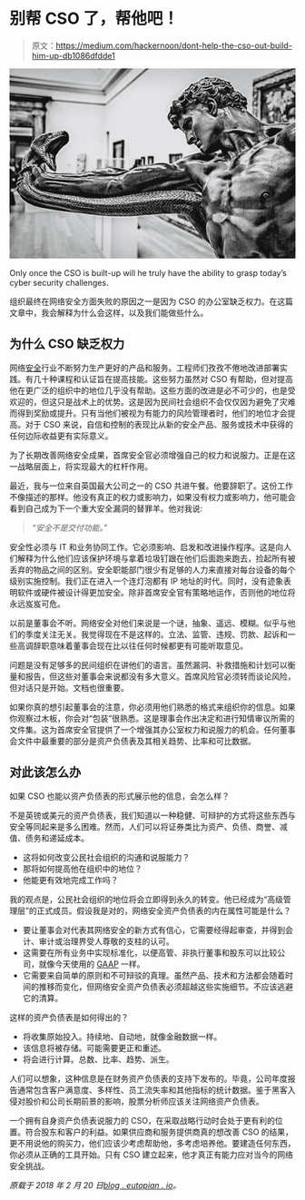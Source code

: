 # 别帮 CSO 了，帮他吧！

> 原文：<https://medium.com/hackernoon/dont-help-the-cso-out-build-him-up-db1086dfdde1>

![](img/ab3d1323b66c8069bc8ee21e492ec7d4.png)

Only once the CSO is built-up will he truly have the ability to grasp today’s cyber security challenges.

组织最终在网络安全方面失败的原因之一是因为 CSO 的办公室缺乏权力。在这篇文章中，我会解释为什么会这样，以及我们能做些什么。

## 为什么 CSO 缺乏权力

网络[安全](https://hackernoon.com/tagged/security)行业不断努力生产更好的产品和服务。工程师们孜孜不倦地改进部署实践。有几十种课程和认证旨在提高技能。这些努力虽然对 CSO 有帮助，但对提高他在更广泛的组织中的地位几乎没有帮助。这些方面的改进是必不可少的，也是受欢迎的，但这只是战术上的优势。这是因为民间社会组织不会仅仅因为避免了灾难而得到奖励或提升。只有当他们被视为有能力的风险管理者时，他们的地位才会提高。对于 CSO 来说，自信和控制的表现比从新的安全产品、服务或技术中获得的任何边际收益更有实际意义。

为了长期改善网络安全成果，首席安全官必须增强自己的权力和说服力。正是在这一战略层面上，将实现最大的杠杆作用。

最近，我与一位来自英国最大公司之一的 CSO 共进午餐。他要辞职了。这份工作不像描述的那样。他没有真正的权力或影响力，如果没有权力或影响力，他可能会看到自己成为下一个重大安全漏洞的替罪羊。他对我说:

> *“安全不是交付功能。”*

安全性必须与 IT 和业务协同工作。它必须影响、启发和改进操作程序。这是向人们解释为什么他们应该保护环境与拿着垃圾钉跟在他们后面跑来跑去，捡起所有被丢弃的物品之间的区别。安全职能部门很少有足够的人力来直接对每台设备的每个级别实施控制。我们正在进入一个连灯泡都有 IP 地址的时代。同时，没有迹象表明软件或硬件被设计得更加安全。除非首席安全官有策略地运作，否则他的地位将永远岌岌可危。

以前是董事会不听。网络安全对他们来说是一个谜，抽象、遥远、模糊。似乎与他们的季度关注无关。我觉得现在不是这样的。立法、监管、违规、罚款、起诉和一些高调辞职意味着董事会现在比以往任何时候都更有可能听取意见。

问题是没有足够多的民间组织在讲他们的语言。虽然漏洞、补救措施和计划可以衡量和报告，但这些对董事会来说都没有多大意义。首席风险官必须转而谈论风险，但对话只是开始。文档也很重要。

如果你真的想引起董事会的注意，你必须用他们熟悉的格式来组织你的信息。如果你观察过木板，你会对“包装”很熟悉。这是理事会作出决定和进行知情审议所需的文件集。这为首席安全官提供了一个增强其办公室权力和说服力的机会。任何董事会文件中最重要的部分是资产负债表及其相关趋势、比率和可比数据。

## 对此该怎么办

如果 CSO 也能以资产负债表的形式展示他的信息，会怎么样？

不是英镑或美元的资产负债表，我们知道以一种稳健、可辩护的方式将这些东西与安全等同起来是多么困难。然而，人们可以将证券类比为资产、负债、商誉、减值、债务和递延成本。

*   这将如何改变公民社会组织的沟通和说服能力？
*   那将如何提高他在组织中的地位？
*   他能更有效地完成工作吗？

我的观点是，公民社会组织的地位将会立即得到永久的转变。他已经成为“高级管理层”的正式成员。假设我是对的，网络安全资产负债表的内在属性可能是什么？

*   要让董事会对代表其网络安全的新方式有信心，它需要经得起审查，并得到会计、审计或治理界受人尊敬的支柱的认可。
*   这需要在所有业务中实现标准化，以便高管、非执行董事和股东可以比较公司，就像今天使用的 [GAAP](https://en.wikipedia.org/wiki/Generally_Accepted_Accounting_Practice_(UK)) 一样。
*   它需要来自简单的原则和不可辩驳的真理。虽然产品、技术和方法都会随着时间的推移而变化，但网络安全资产负债表必须超越这些实施细节。不应该逃避它的清算。

这样的资产负债表是如何得出的？

*   将收集原始投入。持续地、自动地，就像金融数据一样。
*   该信息将被存储。可能需要更正和重述。
*   将会进行计算。总数、比率、趋势、派生。

人们可以想象，这种信息是在财务资产负债表的支持下发布的。毕竟，公司年度报告通常包含客户满意度、多样性、员工流失率和其他指标的统计数据。鉴于黑客入侵对股价和公司长期前景的影响，股票分析师应该关注网络资产负债表。

一个拥有自身资产负债表说服力的 CSO，在采取战略行动时会处于更有利的位置。符合股东和客户的利益。如果供应商和服务提供商真的想改善 CSO 的结果，更不用说他的购买力，他们应该少考虑帮助他，多考虑培养他。要建造任何东西，你必须从正确的工具开始。只有 CSO 建立起来，他才真正有能力应对当今的网络安全挑战。

*原载于 2018 年 2 月 20 日*[*blog . eutopian . io*](https://blog.eutopian.io/dont-help-the-cso-out.-build-him-up/)*。*